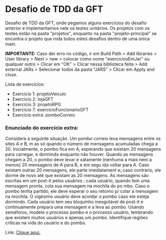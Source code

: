 # Desafio de TDD da GFT

Desafio de TDD da GFT, onde pegamos alguns exercícios do desafio anterior e implementamos nele os testes unitários. Os projetos com os testes estão na pasta "projetos", enquanto na pasta "projeto-principal" se encontra o projeto que roda todos estes desafios dentro de uma única main.

**IMPORTANTE:** Caso der erro no código, ir em Build Path > Add libraries > User library > Next > new > colocar como nome "exerciciosEmJar" ou qualquer outro > Clicar em "OK" > Clicar nessa biblioteca feita > Add external JARs > Selecionar todos da pasta "JARS" > Clicar em Apply and close.

Lista de exercícios:

* Exercício 1: projetoVeiculo
* Exercício 2: lojaGFT
* Exercício 3: projetoRPG
* Exercício 7: exercicioFuncionarioGFT
* Exercício extra: pomboCorreio

### Enunciado do exercício extra:

Considere a seguinte situação. Um pombo correio leva mensagens entre os sites A e B, m as só quando o número de mensagens acumuladas chega a 20. Inicialmente, o pombo fica em A, esperando que existam 20 mensagens para carregar, e dormindo enquanto não houver. Quando as mensagens chegam a 20, o pombo deve levar e xatamente (nenhuma a mais nem a menos) 20 mensagens de A para B, e em segu ida voltar para A. Caso existam outras 20 mensagens, ele parte imediatament e; caso contrário, ele dorme de novo até que existam as 20 mensagens. As mensagens são escritas em um post-it pelos usuários ; cada usuário, quando tem uma mensagem pronta, cola sua mensagem na mochila do po mbo. Caso o pombo tenha partido, ele deve esperar o seu retorno p/ colar a mensagem na mochila. O vigésimo usuário deve acordar o pombo caso ele esteja dormindo. Cada usuário tem seu bloquinho inesgotável de post-it e continuamente prepara uma mensagem e a leva ao pombo. Usando semáforos, modele o processo pombo e o processo usuário, lembrando que existem muitos usuários e apenas um pombo. Identifique regiões críticas na vida do usuário e do pombo.

Link: <a href="https://dojopuzzles.com/problems/pombo-correio/">Clique aqui.</a>